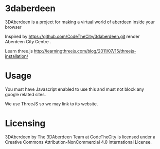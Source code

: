 # 3daberdeen
3DAberdeen is a project for making a virtual world of aberdeen inside your browser

Inspired by https://github.com/CodeTheCity/3daberdeen.git  render Aberdeen City Centre .

Learn three.js http://learningthreejs.com/blog/2011/07/15/threejs-installation/

# Usage

You must have Javascript enabled to use this and must not block any google related sites.

We use ThreeJS so we may link to its website.

# Licensing

3DAberdeen by The 3DAberdeen Team at CodeTheCity is licensed under a Creative Commons Attribution-NonCommercial 4.0 International License.
